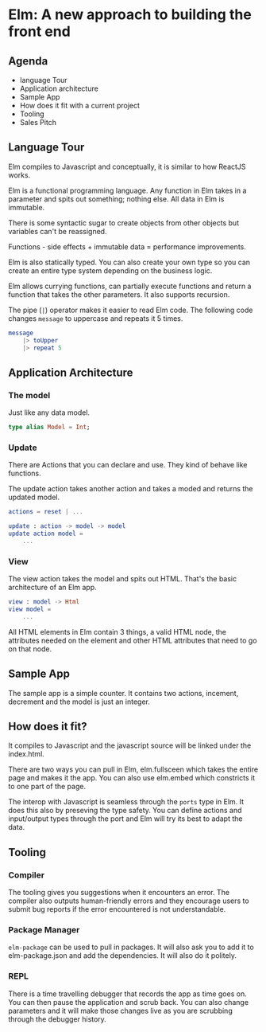 # Elm: A new approach to building the front end

## Agenda

* language Tour
* Application architecture
* Sample App
* How does it fit with a current project
* Tooling
* Sales Pitch

## Language Tour

Elm compiles to Javascript and conceptually, it is similar to how ReactJS works.

Elm is a functional programming language. Any function in Elm takes in a parameter and spits out something; nothing else. All data in Elm is immutable. 

There is some syntactic sugar to create objects from other objects but variables can't be reassigned.

Functions - side effects + immutable data = performance improvements. 

Elm is also statically typed. You can also create your own type so you can create an entire type system depending on the business logic. 

Elm allows currying functions, can partially execute functions and return a function that takes the other parameters. It also supports recursion.

The pipe (`|`) operator makes it easier to read Elm code. The following code changes `message` to uppercase and repeats it 5 times. 

```elm
message
    |> toUpper
    |> repeat 5
```

## Application Architecture

### The model

Just like any data model.

```elm 
type alias Model = Int;
```

### Update

There are Actions that you can declare and use. They kind of behave like functions. 

The update action takes another action and takes a moded and returns the updated model.

```elm
actions = reset | ...

update : action -> model -> model
update action model = 
    ...
```

### View 

The view action takes the model and spits out HTML. That's the basic architecture of an Elm app. 

```elm
view : model -> Html
view model = 
    ...
```

All HTML elements in Elm contain 3 things, a valid HTML node, the attributes needed on the element and other HTML attributes that need to go on that node.

## Sample App

The sample app is a simple counter. It contains two actions, incement, decrement and the model is just an integer. 

## How does it fit?

It compiles to Javascript and the javascript source will be linked under the index.html. 

There are two ways you can pull in Elm, elm.fullsceen which takes the entire page and makes it the app. You can also use elm.embed which constricts it to one part of the page. 

The interop with Javascript is seamless through the `ports` type in Elm. It does this also by preseving the type safety. You can define actions and input/output types through the port and Elm will try its best to adapt the data.

## Tooling

### Compiler

The tooling gives you suggestions when it encounters an error. The compiler also outputs human-friendly errors and they encourage users to submit bug reports if the error encountered is not understandable.

### Package Manager

`elm-package` can be used to pull in packages. It will also ask you to add it to elm-package.json and add the dependencies. It will also do it politely.

### REPL

There is a time travelling debugger that records the app as time goes on. You can then pause the application and scrub back. You can also change parameters and it will make those changes live as you are scrubbing through the debugger history.


